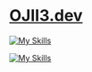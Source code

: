 <h1><a href="https://ojii3.dev">OJII3.dev</a></h1>

[![My Skills](https://skillicons.dev/icons?i=nix,neovim,blender,unity,nextjs&theme=light)](https://skillicons.dev)

[![My Skills](https://skillicons.dev/icons?i=ts,js,cs,python,cpp&theme=light)](https://skillicons.dev)